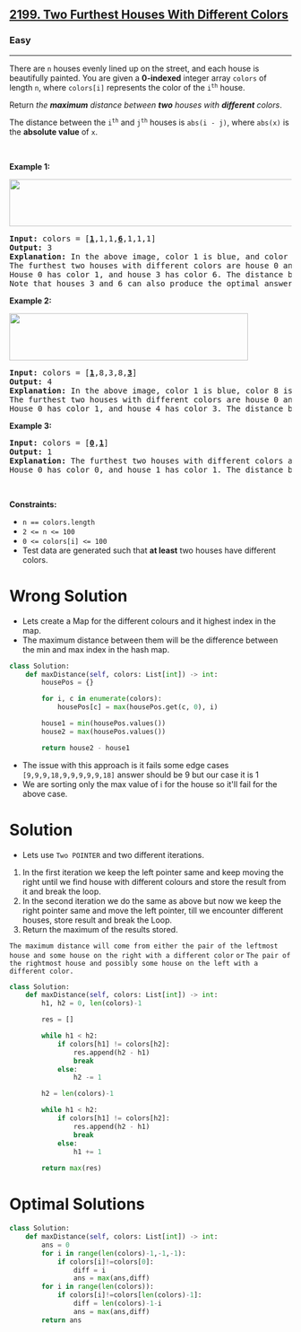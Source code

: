 <h2><a href="https://leetcode.com/problems/two-furthest-houses-with-different-colors">2199. Two Furthest Houses With Different Colors</a></h2><h3>Easy</h3><hr><p>There are <code>n</code> houses evenly lined up on the street, and each house is beautifully painted. You are given a <strong>0-indexed</strong> integer array <code>colors</code> of length <code>n</code>, where <code>colors[i]</code> represents the color of the <code>i<sup>th</sup></code> house.</p>

<p>Return <em>the <strong>maximum</strong> distance between <strong>two</strong> houses with <strong>different</strong> colors</em>.</p>

<p>The distance between the <code>i<sup>th</sup></code> and <code>j<sup>th</sup></code> houses is <code>abs(i - j)</code>, where <code>abs(x)</code> is the <strong>absolute value</strong> of <code>x</code>.</p>

<p>&nbsp;</p>
<p><strong class="example">Example 1:</strong></p>
<img alt="" src="https://assets.leetcode.com/uploads/2021/10/31/eg1.png" style="width: 610px; height: 84px;" />
<pre>
<strong>Input:</strong> colors = [<u><strong>1</strong></u>,1,1,<strong><u>6</u></strong>,1,1,1]
<strong>Output:</strong> 3
<strong>Explanation:</strong> In the above image, color 1 is blue, and color 6 is red.
The furthest two houses with different colors are house 0 and house 3.
House 0 has color 1, and house 3 has color 6. The distance between them is abs(0 - 3) = 3.
Note that houses 3 and 6 can also produce the optimal answer.
</pre>

<p><strong class="example">Example 2:</strong></p>
<img alt="" src="https://assets.leetcode.com/uploads/2021/10/31/eg2.png" style="width: 426px; height: 84px;" />
<pre>
<strong>Input:</strong> colors = [<u><strong>1</strong></u>,8,3,8,<u><strong>3</strong></u>]
<strong>Output:</strong> 4
<strong>Explanation:</strong> In the above image, color 1 is blue, color 8 is yellow, and color 3 is green.
The furthest two houses with different colors are house 0 and house 4.
House 0 has color 1, and house 4 has color 3. The distance between them is abs(0 - 4) = 4.
</pre>

<p><strong class="example">Example 3:</strong></p>

<pre>
<strong>Input:</strong> colors = [<u><strong>0</strong></u>,<strong><u>1</u></strong>]
<strong>Output:</strong> 1
<strong>Explanation:</strong> The furthest two houses with different colors are house 0 and house 1.
House 0 has color 0, and house 1 has color 1. The distance between them is abs(0 - 1) = 1.
</pre>

<p>&nbsp;</p>
<p><strong>Constraints:</strong></p>

<ul>
	<li><code>n ==&nbsp;colors.length</code></li>
	<li><code>2 &lt;= n &lt;= 100</code></li>
	<li><code>0 &lt;= colors[i] &lt;= 100</code></li>
	<li>Test data are generated such that <strong>at least</strong> two houses have different colors.</li>
</ul>

# Wrong Solution 
* Lets create a Map for the different colours and it highest index in the map. 
* The maximum distance between them will be the difference between the min and max index in the hash map. 

```python
class Solution:
    def maxDistance(self, colors: List[int]) -> int:
        housePos = {}

        for i, c in enumerate(colors):
            housePos[c] = max(housePos.get(c, 0), i)

        house1 = min(housePos.values())
        house2 = max(housePos.values())

        return house2 - house1
```
* The issue with this approach is it fails some edge cases `[9,9,9,18,9,9,9,9,9,18]` answer should be 9 but our case it is 1
* We are sorting only the max value of i for the house so it'll fail for the above case. 

# Solution 
* Lets use `Two POINTER` and two different iterations.
1. In the first iteration we keep the left pointer same and keep moving the right until we find house with different colours and store the result from it and break the loop.
2. In the second iteration we do the same  as above but now we keep the right pointer same and move the left pointer, till we encounter different houses, store result and break the Loop.
3. Return the maximum of the results stored. 

`The maximum distance will come from either the pair of the leftmost house and some house on the right with a different color`
`or` `The pair of the rightmost house and possibly some house on the left with a different color.`

```python
class Solution:
    def maxDistance(self, colors: List[int]) -> int:
        h1, h2 = 0, len(colors)-1

        res = []

        while h1 < h2:
            if colors[h1] != colors[h2]:
                res.append(h2 - h1)
                break
            else:
                h2 -= 1

        h2 = len(colors)-1

        while h1 < h2:
            if colors[h1] != colors[h2]:
                res.append(h2 - h1)
                break
            else:
                h1 += 1
        
        return max(res)
````

# Optimal Solutions 
```python
class Solution:
    def maxDistance(self, colors: List[int]) -> int:
        ans = 0
        for i in range(len(colors)-1,-1,-1):
            if colors[i]!=colors[0]:
                diff = i
                ans = max(ans,diff)
        for i in range(len(colors)):
            if colors[i]!=colors[len(colors)-1]:
                diff = len(colors)-1-i
                ans = max(ans,diff)
        return ans
```
